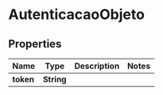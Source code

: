 

# AutenticacaoObjeto

## Properties

Name | Type | Description | Notes
------------ | ------------- | ------------- | -------------
**token** | **String** |  | 





